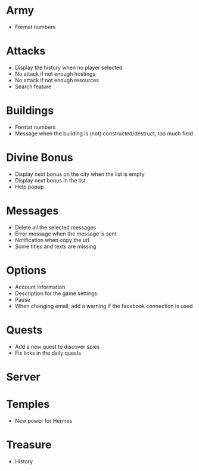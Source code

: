 # Army
* Format numbers

# Attacks
* Display the history when no player selected
* No attack if not enough hostings
* No attack if not enough resources
* Search feature

# Buildings
* Format numbers
* Message when the building is (not) constructed/destruct, too much field

# Divine Bonus
* Display next bonus on the city when the list is empty
* Display next bonus in the list
* Help popup

# Messages
* Delete all the selected messages
* Error message when the message is sent
* Notification when copy the url
* Some titles and texts are missing

# Options
* Account information
* Description for the game settings
* Pause
* When changing email, add a warning if the facebook connection is used

# Quests
* Add a new quest to discover spies
* Fix links in the daily quests

# Server

# Temples
* New power for Hermes

# Treasure
* History
